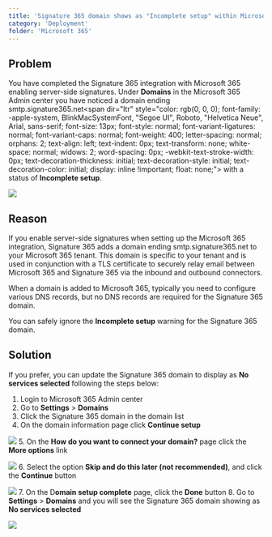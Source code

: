 ```yaml
---
title: 'Signature 365 domain shows as "Incomplete setup" within Microsoft 365 Admin center'
category: 'Deployment'
folder: 'Microsoft 365'
---
```


## Problem

You have completed the Signature 365 integration with Microsoft 365 enabling server-side signatures. Under **Domains** in the Microsoft 365 Admin center you have noticed a domain ending smtp.signature365.net<span dir="ltr" style="color: rgb(0, 0, 0); font-family: -apple-system, BlinkMacSystemFont, "Segoe UI", Roboto, "Helvetica Neue", Arial, sans-serif; font-size: 13px; font-style: normal; font-variant-ligatures: normal; font-variant-caps: normal; font-weight: 400; letter-spacing: normal; orphans: 2; text-align: left; text-indent: 0px; text-transform: none; white-space: normal; widows: 2; word-spacing: 0px; -webkit-text-stroke-width: 0px; text-decoration-thickness: initial; text-decoration-style: initial; text-decoration-color: initial; display: inline !important; float: none;"> </span>with a status of **Incomplete setup**.

![](https://s3.amazonaws.com/cdn.freshdesk.com/data/helpdesk/attachments/production/1131901834/original/iqK_IQ_aERvXFrdNIvElQhvaHRyrisHbPg.png?1684491998)

## Reason

If you enable server-side signatures when setting up the Microsoft 365 integration, Signature 365 adds a domain ending smtp.signature365.net to your Microsoft 365 tenant. This domain is specific to your tenant and is used in conjunction with a TLS certificate to securely relay email between Microsoft 365 and Signature 365 via the inbound and outbound connectors.

When a domain is added to Microsoft 365, typically you need to configure various DNS records, but no DNS records are required for the Signature 365 domain.

You can safely ignore the **Incomplete setup** warning for the Signature 365 domain.

## Solution

If you prefer, you can update the Signature 365 domain to display as **No services selected** following the steps below:

1.  Login to Microsoft 365 Admin center
2.  Go to **Settings** > **Domains**
3.  Click the Signature 365 domain in the domain list
4.  On the domain information page click **Continue setup**  

![](https://s3.amazonaws.com/cdn.freshdesk.com/data/helpdesk/attachments/production/1131901671/original/ci48Pv0NS-Jb7amA2aPQWsHABv94UfFhsQ.png?1684491770)
5.  On the **How do you want to connect your domain?** page click the **More options** link  

![](https://s3.amazonaws.com/cdn.freshdesk.com/data/helpdesk/attachments/production/1131901607/original/HrpgjZIvnDiANtKIO52OEBlLdhbnY9wm1g.png?1684491659)
6.  Select the option **Skip and do this later (not recommended)**, and click the **Continue** button  

![](https://s3.amazonaws.com/cdn.freshdesk.com/data/helpdesk/attachments/production/1131901631/original/W3vR8Ye2wDkRRaenYHCdBKjThCtxygI_8Q.png?1684491705)
7.  On the D**omain setup complete** page, click the **Done** button
8.  Go to **Settings** > **Domains** and you will see the Signature 365 domain showing as **No services selected**  

![](https://s3.amazonaws.com/cdn.freshdesk.com/data/helpdesk/attachments/production/1131901908/original/ML6ygfIJXiqn7CY4AFJB4NNamWKkBgyp1Q.png?1684492092)